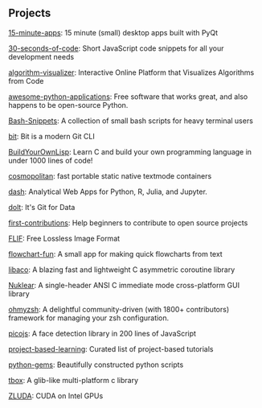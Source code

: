 ## Projects
[15-minute-apps](https://github.com/learnpyqt/15-minute-apps): 15 minute (small) desktop apps built with PyQt

[30-seconds-of-code](https://github.com/30-seconds/30-seconds-of-code): Short JavaScript code snippets for all your development needs

[algorithm-visualizer](https://github.com/algorithm-visualizer/algorithm-visualizer): Interactive Online Platform that Visualizes Algorithms from Code

[awesome-python-applications](https://github.com/mahmoud/awesome-python-applications): Free software that works great, and also happens to be open-source Python.

[Bash-Snippets](https://github.com/alexanderepstein/Bash-Snippets): A collection of small bash scripts for heavy terminal users

[bit](https://github.com/chriswalz/bit): Bit is a modern Git CLI

[BuildYourOwnLisp](https://github.com/orangeduck/BuildYourOwnLisp): Learn C and build your own programming language in under 1000 lines of code!

[cosmopolitan](https://github.com/jart/cosmopolitan): fast portable static native textmode containers

[dash](https://github.com/plotly/dash): Analytical Web Apps for Python, R, Julia, and Jupyter.

[dolt](https://github.com/dolthub/dolt): It's Git for Data

[first-contributions](https://github.com/firstcontributions/first-contributions): Help beginners to contribute to open source projects

[FLIF](https://github.com/FLIF-hub/FLIF): Free Lossless Image Format

[flowchart-fun](https://github.com/tone-row/flowchart-fun): A small app for making quick flowcharts from text

[libaco](https://github.com/hnes/libaco): A blazing fast and lightweight C asymmetric coroutine library

[Nuklear](https://github.com/Immediate-Mode-UI/Nuklear): A single-header ANSI C immediate mode cross-platform GUI library

[ohmyzsh](https://github.com/ohmyzsh/ohmyzsh): A delightful community-driven (with 1800+ contributors) framework for managing your zsh configuration.

[picojs](https://github.com/nenadmarkus/picojs): A face detection library in 200 lines of JavaScript

[project-based-learning](https://github.com/tuvtran/project-based-learning): Curated list of project-based tutorials

[python-gems](https://github.com/RealHacker/python-gems): Beautifully constructed python scripts

[tbox](https://github.com/tboox/tbox): A glib-like multi-platform c library

[ZLUDA](https://github.com/vosen/ZLUDA): CUDA on Intel GPUs
